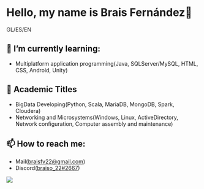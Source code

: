 <h1> Hello, my name is Brais Fernández👋</h1>
GL/ES/EN

<h2> 🌱 I’m currently learning:</h2>
 <ul>
 
 <li>Multiplatform application programming(Java, SQLServer/MySQL, HTML, CSS, Android, Unity)</li>
 
</ul>

<h2>📖 Academic Titles</h2>
<ul>
 <li>BigData Developing(Python, Scala, MariaDB, MongoDB, Spark, Cloudera)</li>
 <li>Networking and Microsystems(Windows, Linux, ActiveDirectory, Network configuration, Computer assembly and maintenance)</li>
 </ul>


<h2>📫 How to reach me:</h2>
<ul>
 <li>Mail(<a href=mailto:"braisfv22@gmail.com">braisfv22@gmail.com</a>)</li>
 <li>Discord(<a href=https://discordapp.com/users/572932811087020043>braiso_22#2667</a>)</li>
 </ul>
 
![](https://github-readme-stats.vercel.app/api/top-langs/?username=braiso-22&layout=compact&theme=github_dark&border_radius=10)

<!--[![Top Langs](https://github-readme-stats.vercel.app/api/top-langs/?username=braiso-22)](https://github.com/anuraghazra/github-readme-stats)-->

<!--
**braiso-22/braiso-22** is a ✨ _special_ ✨ repository because its `README.md` (this file) appears on your GitHub profile.

Here are some ideas to get you started:

- 🔭 I’m currently working on ...
 ...
- 👯 I’m looking to collaborate on ...
- 🤔 I’m looking for help with ...
- 💬 Ask me about ...
- 📫 How to reach me: ...
- 😄 Pronouns: ...
- ⚡ Fun fact: ...
-->

